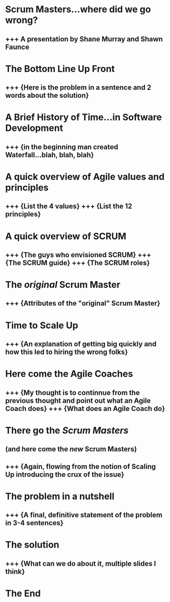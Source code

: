 # Scrum Masters...where did we go wrong?
+++
A presentation by Shane Murray and Shawn Faunce
---
# The Bottom Line Up Front
+++
{Here is the problem in a sentence and 2 words about the solution}
---
# A Brief History of Time...in Software Development
+++
{in the beginning man created Waterfall...blah, blah, blah}
---
# A quick overview of Agile values and principles
+++
{List the 4 values}
+++
{List the 12 principles}
---
# A quick overview of SCRUM
+++
{The guys who envisioned SCRUM}
+++
{The SCRUM guide}
+++
{The SCRUM roles}
---
# The _original_ Scrum Master
+++
{Attributes of the "original" Scrum Master}
---
# Time to Scale Up
+++
{An explanation of getting big quickly and how this led to hiring the wrong folks}
---
# Here come the Agile Coaches
+++
{My thought is to continnue from the previous thought and point out what an Agile Coach does}
+++
{What does an Agile Coach do}
---
# There go the _Scrum Masters_
## (and here come the _new_ Scrum Masters)
+++
{Again, flowing from the notion of Scaling Up introducing the crux of the issue}
---
# The problem in a nutshell
+++
{A final, definitive statement of the problem in 3-4 sentences}
---
# The solution
+++
{What can we do about it, multiple slides I think}
---
# The End



